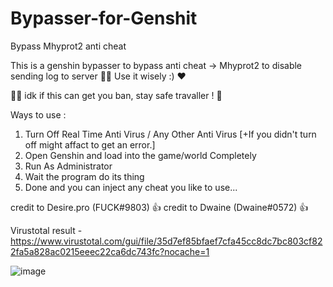 # Bypasser-for-Genshit
Bypass Mhyprot2 anti cheat

This is a genshin bypasser to bypass anti cheat -> Mhyprot2 to disable sending log to server 🐱‍👤
Use it wisely :) ❤

👨‍💻
idk if this can get you ban, stay safe travaller ! 🦺

Ways to use : 
1. Turn Off Real Time Anti Virus / Any Other Anti Virus              [+If you didn't turn off might affact to get an error.]
2. Open Genshin and load into the game/world Completely 
3. Run As Administrator
4. Wait the program do its thing 
5. Done and you can inject any cheat you like to use...


credit to Desire.pro (FUCK#9803) 👍
credit to Dwaine (Dwaine#0572) 👍


Virustotal result - https://www.virustotal.com/gui/file/35d7ef85bfaef7cfa45cc8dc7bc803cf822fa5a828ac0215eeec22ca6dc743fc?nocache=1

![image](https://user-images.githubusercontent.com/76231245/137549373-d40f1bbc-3936-49d0-afa9-99fcf1c6be29.png)
